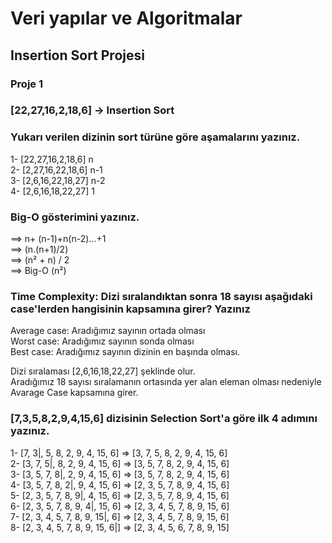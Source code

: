 # Veri yapılar ve Algoritmalar
## Insertion Sort Projesi
### Proje 1

### [22,27,16,2,18,6] -> Insertion Sort

### Yukarı verilen dizinin sort türüne göre aşamalarını yazınız.

1-     [22,27,16,2,18,6]   n <br>
2-     [2,27,16,22,18,6]   n-1 <br>
3-     [2,6,16,22,18,27]   n-2 <br>
4-     [2,6,16,18,22,27]   1   <br>
  


### Big-O gösterimini yazınız.

  ==>  n+ (n-1)+n(n-2)...+1 <br>
  ==>  (n.(n+1)/2) <br>
  ==>  (n² + n) / 2 <br>
  ==>  Big-O (n²) <br>

### Time Complexity: Dizi sıralandıktan sonra 18 sayısı aşağıdaki case'lerden hangisinin kapsamına girer? Yazınız

Average case: Aradığımız sayının ortada olması <br>
Worst case: Aradığımız sayının sonda olması <br> 
Best case: Aradığımız sayının dizinin en başında olması. <br>

  Dizi sıralaması  [2,6,16,18,22,27] şeklinde olur.<br>
  Aradığımız 18 sayısı sıralamanın ortasında yer alan eleman olması nedeniyle Avarage Case kapsamına girer.<br>





### [7,3,5,8,2,9,4,15,6] dizisinin Selection Sort'a göre ilk 4 adımını yazınız. <br>


  
 1-  [7, 3|, 5, 8, 2, 9, 4, 15, 6] => [3, 7, 5, 8, 2, 9, 4, 15, 6]  <br>
 2-  [3, 7, 5|, 8, 2, 9, 4, 15, 6] => [3, 5, 7, 8, 2, 9, 4, 15, 6]  <br>
 3-  [3, 5, 7, 8|, 2, 9, 4, 15, 6] => [3, 5, 7, 8, 2, 9, 4, 15, 6]  <br>
 4-  [3, 5, 7, 8, 2|, 9, 4, 15, 6] => [2, 3, 5, 7, 8, 9, 4, 15, 6]  <br>
 5-  [2, 3, 5, 7, 8, 9|, 4, 15, 6] => [2, 3, 5, 7, 8, 9, 4, 15, 6]  <br>
 6-  [2, 3, 5, 7, 8, 9, 4|, 15, 6] => [2, 3, 4, 5, 7, 8, 9, 15, 6]  <br>
 7-  [2, 3, 4, 5, 7, 8, 9, 15|, 6] => [2, 3, 4, 5, 7, 8, 9, 15, 6]  <br>
 8-  [2, 3, 4, 5, 7, 8, 9, 15, 6|] => [2, 3, 4, 5, 6, 7, 8, 9, 15]  <br>
